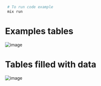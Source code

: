 ```bash
 # To run code example
 mix run
```

# Examples tables
![image](https://github.com/user-attachments/assets/3d195f7d-3822-4d52-9bbf-34f74c461ba7)


# Tables filled with data
![image](https://github.com/user-attachments/assets/296866af-f10b-47a8-85b9-9f83a67831f4)
